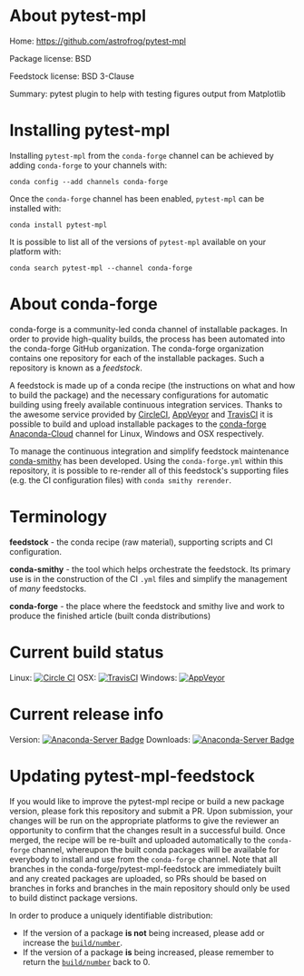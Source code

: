 About pytest-mpl
================

Home: https://github.com/astrofrog/pytest-mpl

Package license: BSD

Feedstock license: BSD 3-Clause

Summary: pytest plugin to help with testing figures output from Matplotlib



Installing pytest-mpl
=====================

Installing `pytest-mpl` from the `conda-forge` channel can be achieved by adding `conda-forge` to your channels with:

```
conda config --add channels conda-forge
```

Once the `conda-forge` channel has been enabled, `pytest-mpl` can be installed with:

```
conda install pytest-mpl
```

It is possible to list all of the versions of `pytest-mpl` available on your platform with:

```
conda search pytest-mpl --channel conda-forge
```


About conda-forge
=================

conda-forge is a community-led conda channel of installable packages.
In order to provide high-quality builds, the process has been automated into the
conda-forge GitHub organization. The conda-forge organization contains one repository
for each of the installable packages. Such a repository is known as a *feedstock*.

A feedstock is made up of a conda recipe (the instructions on what and how to build
the package) and the necessary configurations for automatic building using freely
available continuous integration services. Thanks to the awesome service provided by
[CircleCI](https://circleci.com/), [AppVeyor](http://www.appveyor.com/)
and [TravisCI](https://travis-ci.org/) it is possible to build and upload installable
packages to the [conda-forge](https://anaconda.org/conda-forge)
[Anaconda-Cloud](http://docs.anaconda.org/) channel for Linux, Windows and OSX respectively.

To manage the continuous integration and simplify feedstock maintenance
[conda-smithy](http://github.com/conda-forge/conda-smithy) has been developed.
Using the ``conda-forge.yml`` within this repository, it is possible to re-render all of
this feedstock's supporting files (e.g. the CI configuration files) with ``conda smithy rerender``.


Terminology
===========

**feedstock** - the conda recipe (raw material), supporting scripts and CI configuration.

**conda-smithy** - the tool which helps orchestrate the feedstock.
                   Its primary use is in the construction of the CI ``.yml`` files
                   and simplify the management of *many* feedstocks.

**conda-forge** - the place where the feedstock and smithy live and work to
                  produce the finished article (built conda distributions)

Current build status
====================

Linux: [![Circle CI](https://circleci.com/gh/conda-forge/pytest-mpl-feedstock.svg?style=shield)](https://circleci.com/gh/conda-forge/pytest-mpl-feedstock)
OSX: [![TravisCI](https://travis-ci.org/conda-forge/pytest-mpl-feedstock.svg?branch=master)](https://travis-ci.org/conda-forge/pytest-mpl-feedstock)
Windows: [![AppVeyor](https://ci.appveyor.com/api/projects/status/github/conda-forge/pytest-mpl-feedstock?svg=True)](https://ci.appveyor.com/project/conda-forge/pytest-mpl-feedstock/branch/master)

Current release info
====================
Version: [![Anaconda-Server Badge](https://anaconda.org/conda-forge/pytest-mpl/badges/version.svg)](https://anaconda.org/conda-forge/pytest-mpl)
Downloads: [![Anaconda-Server Badge](https://anaconda.org/conda-forge/pytest-mpl/badges/downloads.svg)](https://anaconda.org/conda-forge/pytest-mpl)


Updating pytest-mpl-feedstock
=============================

If you would like to improve the pytest-mpl recipe or build a new
package version, please fork this repository and submit a PR. Upon submission,
your changes will be run on the appropriate platforms to give the reviewer an
opportunity to confirm that the changes result in a successful build. Once
merged, the recipe will be re-built and uploaded automatically to the
`conda-forge` channel, whereupon the built conda packages will be available for
everybody to install and use from the `conda-forge` channel.
Note that all branches in the conda-forge/pytest-mpl-feedstock are
immediately built and any created packages are uploaded, so PRs should be based
on branches in forks and branches in the main repository should only be used to
build distinct package versions.

In order to produce a uniquely identifiable distribution:
 * If the version of a package **is not** being increased, please add or increase
   the [``build/number``](http://conda.pydata.org/docs/building/meta-yaml.html#build-number-and-string).
 * If the version of a package **is** being increased, please remember to return
   the [``build/number``](http://conda.pydata.org/docs/building/meta-yaml.html#build-number-and-string)
   back to 0.
